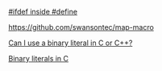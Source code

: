 [#ifdef inside #define](https://stackoverflow.com/questions/5586429/ifdef-inside-define)

https://github.com/swansontec/map-macro

[Can I use a binary literal in C or C++?](https://stackoverflow.com/questions/2611764/can-i-use-a-binary-literal-in-c-or-c)

[Binary literals in C](https://everything2.com/title/Binary+literals+in+C)
